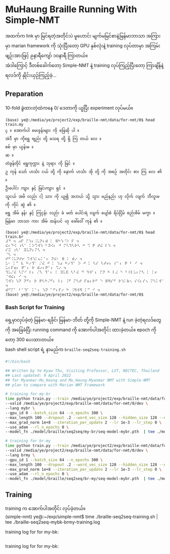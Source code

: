 # MuHaung Braille Running With Simple-NMT

အထက်က link မှာ မြင်ရတဲ့အတိုင်းပဲ မူဟောင်း မျက်မမြင်စာနဲ့မြန်မာဘာသာ အကြားမှာ marian framework ကို သုံးပြီးတော့ GPU နှစ်လုံးနဲ့ training လုပ်တာမှာ အကြမ်းဖျဉ်းအားဖြင့် ၉နာရီကျော် ၁၀နာရီ ကြာတယ်။  
အဲဒါကြောင့် ဒီတစ်ခေါက်တော့ Simple-NMT နဲ့ training လုပ်ကြည့်ပြီးတော့ ကြာချိန်နဲ့ ရလဒ်ကို နှိုင်းယှဉ်ကြည့်ခဲ့...  

## Preparation

10-fold ခွဲထားတဲ့ထဲကနေ 0/ ဒေတာကို ယူပြီး experiment လုပ်မယ်။  

```
(base) ye@:/media/ye/project2/exp/braille-nmt/data/for-nmt/0$ head train.my
၄ ။ အောက်ပါ မေးခွန်းများ ကို ဖြေဆို ပါ ။
အဲဒီ မှာ ကိုရွှေ ဗျည်း တို့ မသရ တို့ ရှိ ကြ တယ် လေ ။
စစ် မှာ ယွန်းမ ။
ဆ ။
တံခွန်တိုင် ရွှေကုက္ကား နဲ့ ဘုရား ကို မြင် ။
ဥ ကုန် သော် ဟင်္သာ ငယ် တို့ ကို နောက် ဟင်္သာ အို တို့ ကို အစဉ် အတိုင်း စား ကြ လေ ၏ ။
ဦးပေါင်း ကျား နှင့် မြင်းကျား ရှင် ။
သူငယ် အမိ လည်း ငါ့ သား ကို ယူ၍ အဘယ် သို့ သွား မည်နည်း ဟု လိုက် လျက် ဘီလူးမ ကို ကိုင် ဆွဲ ၏ ။
ရွှေ အိမ် နန်း နှင့် ကြငှန်း လည်း ခံ မတ် ပေါင်းရံ လျက် ပျော်စံ ရိပ်ငြိမ် စည်းစိမ် မကွာ ။
မြန်မာ ဘာသာ ကား အိမ် ထန်းပင် ဟု ခေါ်ဝေါ် ကုန် ၏ ။
```

```
(base) ye@:/media/ye/project2/exp/braille-nmt/data/for-nmt/0$ head train.br
⠼⠙ ⠲ ⠴⠏ ⠍⠱⠆⠨⠥⠝⠆⠾ ⠅ ⠿⠓⠱⠈⠕ ⠏ ⠲
⠮⠆⠙⠪ ⠰⠣⠁ ⠅⠕⠩⠺⠱ ⠃⠽⠪⠆ ⠚ ⠍⠣⠹⠣⠗⠣ ⠚ ⠩ ⠟ ⠞⠮ ⠇⠱ ⠲
⠎⠭ ⠰⠣⠁ ⠽⠥⠝⠆⠍⠣ ⠲
⠈⠣ ⠲
⠞⠋⠨⠥⠝⠞⠖ ⠩⠺⠱⠅⠦⠅⠁⠆ ⠝⠮⠂ ⠿ ⠅ ⠾⠔ ⠲
⠥⠂ ⠅⠉ ⠧ ⠓⠔⠹⠁ ⠌⠮ ⠚ ⠅ ⠱⠴ ⠓⠔⠹⠁ ⠕ ⠚ ⠅ ⠣⠎ ⠣⠞⠖⠆ ⠎⠁⠆ ⠟ ⠃ ⠊ ⠲
⠥⠆⠏⠶⠆ ⠟⠁⠆ ⠗ ⠾⠔⠆⠟⠁⠆ ⠩⠔ ⠲
⠹⠥⠌⠮ ⠣⠍⠊ ⠇⠆ ⠌⠣ ⠹⠁⠆ ⠅ ⠽⠥⠯ ⠣⠃⠮ ⠙ ⠹⠺⠁⠆ ⠍⠝ ⠓ ⠇⠬ ⠑ ⠃⠪⠇⠥⠆⠍⠣ ⠅ ⠅⠖ ⠈⠺⠮⠆ ⠊ ⠲
⠩⠺⠱ ⠱⠝ ⠝⠋⠆ ⠗ ⠟⠣⠓⠌⠋⠆ ⠇⠆ ⠨⠋ ⠍⠣⠞ ⠏⠶⠆⠗⠋ ⠑ ⠿⠻⠎⠋ ⠗⠱⠅⠷⠢ ⠎⠪⠆⠎⠢ ⠍⠣⠅⠺⠁ ⠲
⠾⠋⠍⠁ ⠃⠁⠹⠁ ⠅⠁⠆ ⠱⠝ ⠁⠋⠆⠏⠔ ⠓ ⠨⠻⠺⠻ ⠅⠉ ⠊ ⠲
(base) ye@:/media/ye/project2/exp/braille-nmt/data/for-nmt/0$
```

### Bash Script for Training

ရှေ့မှာလုပ်ခဲ့တဲ့ မြန်မာ-ရခိုင်၊ မြန်မာ-ဘိတ် တို့ကို Simple-NMT နဲ့ run ခဲ့တဲ့ရလဒ်တွေကို အခြေခံပြီး running command ကို အောက်ပါအတိုင်း ထားခဲ့တယ်။ epoch ကိုတော့ 300 ပေးထားတယ်။  
bash shell script ရဲ့ နာမည်က ```braille-seq2seq-training.sh```  

```bash
#!/bin/bash

## Written by Ye Kyaw Thu, Visiting Professor, LST, NECTEC, Thailand
## Last updated: 9 April 2022
## for Myanmar-Mu_Haung and Mu_Haung-Myanmar NMT with Simple-NMT
## plan to compare with Marian NMT Framework

# training for my-br
time python train.py --train /media/ye/project2/exp/braille-nmt/data/for-nmt/0/train \
--valid /media/ye/project2/exp/braille-nmt/data/for-nmt/0/dev \
--lang mybr \
--gpu_id 0 --batch_size 64 --n_epochs 300 \
--max_length 100 --dropout .2 --word_vec_size 128 --hidden_size 128 --n_layers 4 \
--max_grad_norm 1e+8 --iteration_per_update 2 --lr 1e-3 --lr_step 0 \
--use_adam --rl_n_epochs 0 \
--model_fn ./model/braille/seq2seq/my-br/seq-model-mybr.pth  | tee ./model/braille/seq2seq/my-br/mybr-seq2seq-training.log;

# training for br-my
time python train.py --train /media/ye/project2/exp/braille-nmt/data/for-nmt/0/train \
--valid /media/ye/project2/exp/braille-nmt/data/for-nmt/0/dev \
--lang brmy \
--gpu_id 1 --batch_size 64 --n_epochs 300 \
--max_length 100 --dropout .2 --word_vec_size 128 --hidden_size 128 --n_layers 4 \
--max_grad_norm 1e+8 --iteration_per_update 2 --lr 1e-3 --lr_step 0 \
--use_adam --rl_n_epochs 0 \
--model_fn ./model/braille/seq2seq/br-my/seq-model-mybr.pth  | tee ./model/braille/seq2seq/br-my/mybr-seq2seq-training.log;

```

## Training

training က အောက်ပါအတိုင်း လုပ်ခဲ့တယ်။  
(simple-nmt) ye@:~/exp/simple-nmt$ time ./braille-seq2seq-training.sh | tee ./braille-seq2seq-mybk-brmy-training.log  


training log for for my-bk:  

```

```

training log for for my-bk:  

```

```



